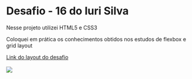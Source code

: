 <h1>Desafio - 16 do Iuri Silva</h1>
<p>Nesse projeto utilizei HTML5 e CSS3</p>
<p>Coloquei em prática os conhecimentos obtidos nos estudos de flexbox e grid layout</p>
<a href="https://www.figma.com/file/Yb9IBH56g7T1hdIyZ3BMNO/Desafios---Codel%C3%A2ndia?node-id=39340%3A782">Link do layout do desafio</a>
<br>
<br>
<img src="assets/img/desafios-codelândia.gif">

